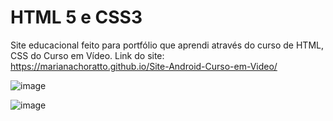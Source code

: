 # HTML 5 e CSS3
Site educacional feito para portfólio que aprendi através do curso de HTML, CSS do Curso em Vídeo.
Link do site: https://marianachoratto.github.io/Site-Android-Curso-em-Video/

![image](https://github.com/marianachoratto/Site-Android-Curso-em-Video/assets/146736051/39904a24-0e51-4997-9583-0a75c2f77244)

![image](https://github.com/marianachoratto/Site-Android-Curso-em-Video/assets/146736051/2dc4385b-9e68-4147-b94d-1e2bc3a68873)




